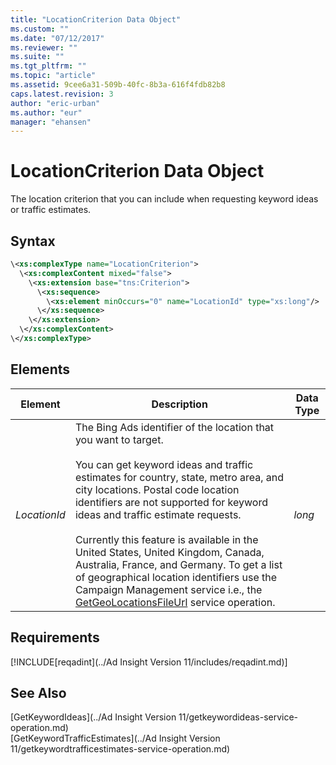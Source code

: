 ```yaml
---
title: "LocationCriterion Data Object"
ms.custom: ""
ms.date: "07/12/2017"
ms.reviewer: ""
ms.suite: ""
ms.tgt_pltfrm: ""
ms.topic: "article"
ms.assetid: 9cee6a31-509b-40fc-8b3a-616f4fdb82b8
caps.latest.revision: 3
author: "eric-urban"
ms.author: "eur"
manager: "ehansen"
---
```

# LocationCriterion Data Object
The location criterion that you can include when requesting keyword ideas or traffic estimates.

## Syntax

```xml
\<xs:complexType name="LocationCriterion">
  \<xs:complexContent mixed="false">
    \<xs:extension base="tns:Criterion">
      \<xs:sequence>
        \<xs:element minOccurs="0" name="LocationId" type="xs:long"/>
      \</xs:sequence>
    \</xs:extension>
  \</xs:complexContent>
\</xs:complexType>
```

## <a name="Elements"></a>Elements

|Element|Description|Data Type|
|-----------|---------------|-------------|
|*LocationId*|The Bing Ads identifier of the location that you want to target.<br/><br/>You can get keyword ideas and traffic estimates for country, state, metro area, and city locations. Postal code location identifiers are not supported for keyword ideas and traffic estimate requests.<br/><br/>Currently this feature is available in the United States, United Kingdom, Canada, Australia, France, and Germany. To get a list of geographical location identifiers use the Campaign Management service i.e., the [GetGeoLocationsFileUrl](https://msdn.microsoft.com/library/bing-ads-campaign-management-getgeolocationsfileurl.aspx) service operation.|*long*|

## Requirements
[!INCLUDE[reqadint](../Ad Insight Version 11/includes/reqadint.md)]
## See Also
[GetKeywordIdeas](../Ad Insight Version 11/getkeywordideas-service-operation.md)  
[GetKeywordTrafficEstimates](../Ad Insight Version 11/getkeywordtrafficestimates-service-operation.md)  